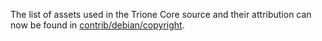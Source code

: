 The list of assets used in the Trione Core source and their attribution can now be found in [contrib/debian/copyright](../contrib/debian/copyright).

